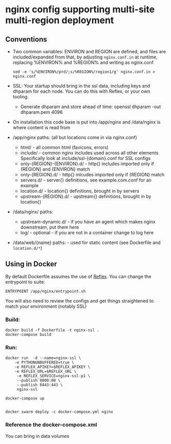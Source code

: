 # nginx config supporting multi-site multi-region deployment

## Conventions

* Two common variables: ENVIRON and REGION are defined, and files are included/expanded from that,
  by adjusting `nginx.conf.in` at runtime, replacing %ENVIRON% and %REGION% and writing as nginx.conf

      sed -e 's/%ENVIRON%/prd/;s/%REGION%/region1/g' nginx.conf.in > nginx.conf

* SSL: Your startup should bring in the ssl data, including keys and dhparam for each node.  You can do this with Reflex, or your own tooling.

    - Generate dhparam and store ahead of time:  openssl dhparam -out dhparam.pem 4096

* On installation this code base is put into /app/nginx and /data/nginx is where content is read from

* /app/nginx paths: (all but locations come in via nginx.conf)

    - html/                       - all common html (favicons, errors)
    - include/                    - common nginx includes used across all other elements
                                    Specifically look at include/ssl-{domain}.conf for SSL configs
    - only-{REGION}-{ENVIRON}.d/  - http{} includes imported only if {REGION} and {ENVIRON} match
    - only-{REGION}.d/            - http{} inlcudes imported only if {REGION} match
    - servers.d/                  - server{} definitions, see example.com.conf for an example
    - location.d/                 - location{} definitions, brought in by servers
    - upstream-{REGION}.d/        - upstream{} definitions, brought in by location{}

* /data/nginx/ paths:

    - upstream-dynamic.d/         - if you have an agent which makes nginx downstream, put them here
    - log/                        - optional - if you are not in a container change to log here

* /data/web/{name} paths:         - used for static content (see Dockerfile and `location.d/*`)

## Using in Docker

By default Dockerfile assumes the use of [Reflex](https://reflex.cold.org).  You can change the
entrypoint to suite:

    ENTRYPOINT /app/nginx/entrypoint.sh

You will also need to review the configs and get things straightened to match your environment
(notably SSL)

### Build:

    docker build -f Dockerfile -t nginx-ssl .
	docker-compose build

### Run:

    docker run  -d --name=nginx-ssl \
        -e PYTHONUNBUFFERED=true \
        -e REFLEX_APIKEY=$REFLEX_APIKEY \
        -e REFLEX_URL=$REFLEX_URL \
         -e REFLEX_SERVICE=nginx-ssl-p1 \
         --publish 8000:80 \
         --publish 8443:443 \
         nginx-ssl

	docker-compose up


	docker swarm deploy -c docker-compose.yml nginx

### Reference the docker-compose.xml

You can bring in data volumes
